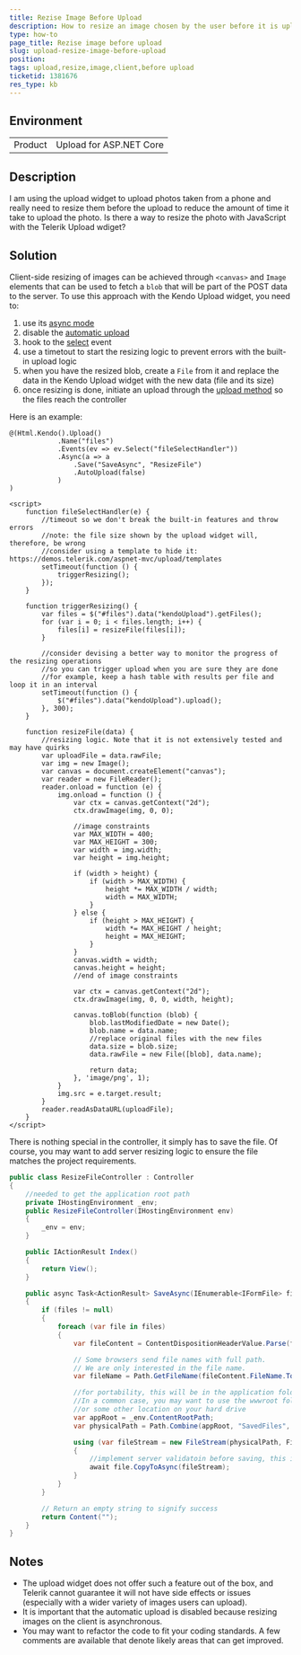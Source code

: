 ```yaml
---
title: Rezise Image Before Upload
description: How to resize an image chosen by the user before it is uploaded to the server
type: how-to
page_title: Rezise image before upload
slug: upload-resize-image-before-upload
position: 
tags: upload,resize,image,client,before upload
ticketid: 1381676
res_type: kb
---
```


## Environment
<table>
	<tr>
		<td>Product</td>
		<td>Upload for ASP.NET Core</td>
	</tr>
</table>


## Description
I am using the upload widget to upload photos taken from a phone and really need to resize them before the upload to reduce the amount of time it take to upload the photo. Is there a way to resize the photo with JavaScript with the Telerik Upload wdiget?

## Solution

Client-side resizing of images can be achieved through `<canvas>` and `Image` elements that can be used to fetch a `blob` that will be part of the POST data to the server. To use this approach with the Kendo Upload widget, you need to:

1. use its [async mode](https://demos.telerik.com/kendo-ui/upload/async)
1. disable the [automatic upload](https://docs.telerik.com/kendo-ui/api/javascript/ui/upload/configuration/async.autoupload)
1. hook to the [select](https://docs.telerik.com/kendo-ui/api/javascript/ui/upload/events/select) event
1. use a timetout to start the resizing logic to prevent errors with the built-in upload logic
1. when you have the resized blob, create a `File` from it and replace the data in the Kendo Upload widget with the new data (file and its size)
1. once resizing is done, initiate an upload through the [upload method](https://docs.telerik.com/kendo-ui/api/javascript/ui/upload/methods/upload) so the files reach the controller

Here is an example:

```CSHTML
@(Html.Kendo().Upload()
			.Name("files")
			.Events(ev => ev.Select("fileSelectHandler"))
			.Async(a => a
				.Save("SaveAsync", "ResizeFile")
				.AutoUpload(false)
			)
)

<script>
	function fileSelectHandler(e) {
		//timeout so we don't break the built-in features and throw errors
		//note: the file size shown by the upload widget will, therefore, be wrong
		//consider using a template to hide it: https://demos.telerik.com/aspnet-mvc/upload/templates
		setTimeout(function () {
			triggerResizing();
		});
	}

	function triggerResizing() {
		var files = $("#files").data("kendoUpload").getFiles();
		for (var i = 0; i < files.length; i++) {
			files[i] = resizeFile(files[i]);
		}

		//consider devising a better way to monitor the progress of the resizing operations
		//so you can trigger upload when you are sure they are done
		//for example, keep a hash table with results per file and loop it in an interval
		setTimeout(function () {
			$("#files").data("kendoUpload").upload();
		}, 300);
	}

	function resizeFile(data) {
		//resizing logic. Note that it is not extensively tested and may have quirks
		var uploadFile = data.rawFile;
		var img = new Image();
		var canvas = document.createElement("canvas");
		var reader = new FileReader();
		reader.onload = function (e) {
			img.onload = function () {
				var ctx = canvas.getContext("2d");
				ctx.drawImage(img, 0, 0);

				//image constraints
				var MAX_WIDTH = 400;
				var MAX_HEIGHT = 300;
				var width = img.width;
				var height = img.height;

				if (width > height) {
					if (width > MAX_WIDTH) {
						height *= MAX_WIDTH / width;
						width = MAX_WIDTH;
					}
				} else {
					if (height > MAX_HEIGHT) {
						width *= MAX_HEIGHT / height;
						height = MAX_HEIGHT;
					}
				}
				canvas.width = width;
				canvas.height = height;
				//end of image constraints

				var ctx = canvas.getContext("2d");
				ctx.drawImage(img, 0, 0, width, height);

				canvas.toBlob(function (blob) {
					blob.lastModifiedDate = new Date();
					blob.name = data.name;
					//replace original files with the new files
					data.size = blob.size;
					data.rawFile = new File([blob], data.name);

					return data;
				}, 'image/png', 1);
			}
			img.src = e.target.result;
		}
		reader.readAsDataURL(uploadFile);
	}
</script>
```

There is nothing special in the controller, it simply has to save the file. Of course, you may want to add server resizing logic to ensure the file matches the project requirements.

```C#
public class ResizeFileController : Controller
{
	//needed to get the application root path
	private IHostingEnvironment _env;
	public ResizeFileController(IHostingEnvironment env)
	{
		_env = env;
	}

	public IActionResult Index()
    {
        return View();
    }

	public async Task<ActionResult> SaveAsync(IEnumerable<IFormFile> files)
	{
		if (files != null)
		{
			foreach (var file in files)
			{
				var fileContent = ContentDispositionHeaderValue.Parse(file.ContentDisposition);

				// Some browsers send file names with full path.
				// We are only interested in the file name.
				var fileName = Path.GetFileName(fileContent.FileName.ToString().Trim('"'));

				//for portability, this will be in the application folder.
				//In a common case, you may want to use the wwwroot folder through WebRootPath
				//or some other location on your hard drive
				var appRoot = _env.ContentRootPath;
				var physicalPath = Path.Combine(appRoot, "SavedFiles", fileName);

				using (var fileStream = new FileStream(physicalPath, FileMode.Create))
				{
					//implement server validatoin before saving, this is a rudimentary example
					await file.CopyToAsync(fileStream);
				}
			}
		}

		// Return an empty string to signify success
		return Content("");
	}
}
```

## Notes

* The upload widget does not offer such a feature out of the box, and Telerik cannot guarantee it will not have side effects or issues (especially with a wider variety of images users can upload).
* It is important that the automatic upload is disabled because resizing images on the client is asynchronous.
* You may want to refactor the code to fit your coding standards. A few comments are available that denote likely areas that can get improved.

